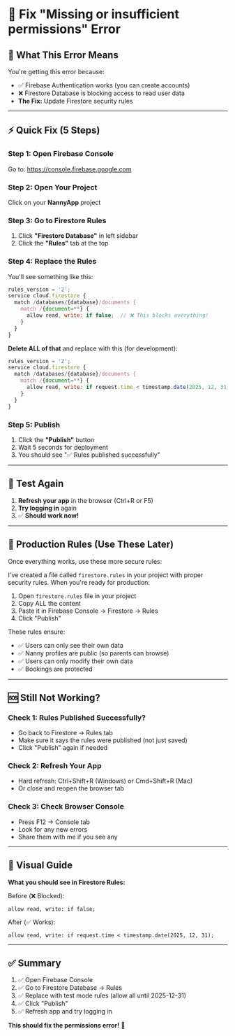 # 🔧 Fix "Missing or insufficient permissions" Error

## 🎯 What This Error Means

You're getting this error because:
- ✅ Firebase Authentication works (you can create accounts)
- ❌ Firestore Database is blocking access to read user data
- **The Fix:** Update Firestore security rules

---

## ⚡ Quick Fix (5 Steps)

### Step 1: Open Firebase Console
Go to: https://console.firebase.google.com

### Step 2: Open Your Project
Click on your **NannyApp** project

### Step 3: Go to Firestore Rules
1. Click **"Firestore Database"** in left sidebar
2. Click the **"Rules"** tab at the top

### Step 4: Replace the Rules
You'll see something like this:

```javascript
rules_version = '2';
service cloud.firestore {
  match /databases/{database}/documents {
    match /{document=**} {
      allow read, write: if false;  // ❌ This blocks everything!
    }
  }
}
```

**Delete ALL of that** and replace with this (for development):

```javascript
rules_version = '2';
service cloud.firestore {
  match /databases/{database}/documents {
    match /{document=**} {
      allow read, write: if request.time < timestamp.date(2025, 12, 31);
    }
  }
}
```

### Step 5: Publish
1. Click the **"Publish"** button
2. Wait 5 seconds for deployment
3. You should see "✅ Rules published successfully"

---

## 🧪 Test Again

1. **Refresh your app** in the browser (Ctrl+R or F5)
2. **Try logging in** again
3. ✅ **Should work now!**

---

## 🔐 Production Rules (Use These Later)

Once everything works, use these more secure rules:

I've created a file called `firestore.rules` in your project with proper security rules. When you're ready for production:

1. Open `firestore.rules` file in your project
2. Copy ALL the content
3. Paste it in Firebase Console → Firestore → Rules
4. Click "Publish"

These rules ensure:
- ✅ Users can only see their own data
- ✅ Nanny profiles are public (so parents can browse)
- ✅ Users can only modify their own data
- ✅ Bookings are protected

---

## 🆘 Still Not Working?

### Check 1: Rules Published Successfully?
- Go back to Firestore → Rules tab
- Make sure it says the rules were published (not just saved)
- Click "Publish" again if needed

### Check 2: Refresh Your App
- Hard refresh: Ctrl+Shift+R (Windows) or Cmd+Shift+R (Mac)
- Or close and reopen the browser tab

### Check 3: Check Browser Console
- Press F12 → Console tab
- Look for any new errors
- Share them with me if you see any

---

## 📸 Visual Guide

**What you should see in Firestore Rules:**

Before (❌ Blocked):
```
allow read, write: if false;
```

After (✅ Works):
```
allow read, write: if request.time < timestamp.date(2025, 12, 31);
```

---

## ✅ Summary

1. ✅ Open Firebase Console
2. ✅ Go to Firestore Database → Rules
3. ✅ Replace with test mode rules (allow all until 2025-12-31)
4. ✅ Click "Publish"
5. ✅ Refresh app and try logging in

**This should fix the permissions error!** 🎉

